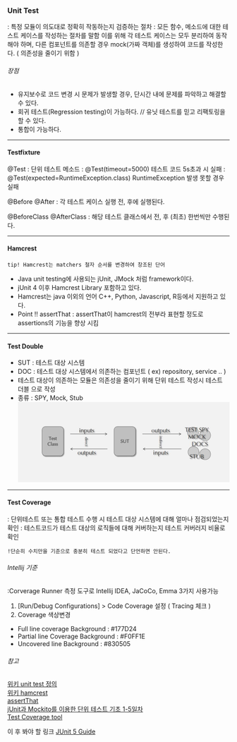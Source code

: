 ### Unit Test
: 특정 모듈이 의도대로 정확히 작동하는지 검증하는 절차
: 모든 함수, 메소드에 대한 테스트 케이스를 작성하는 절차를 말함
이를 위해 각 테스트 케이스는  모두 분리하여 동작해야 하며, 다른 컴포넌트를 의존할 경우 mock(가짜 객체)를 생성하여 코드를 작성한다. ( 의존성을 줄이기 위함 )

###### 장점
- 유지보수로 코드 변경 시 문제가 발생할 경우, 단시간 내에 문제를 파악하고 해결할 수 있다.
- 회귀 테스트(Regression testing)이 가능하다. // 유닛 테스트를 믿고 리팩토링을 할 수 있다.
- 통합이 가능하다.

___
#### Testfixture
@Test
: 단위 테스트 메소드
: @Test(timeout=5000) 테스트 코드 5s초과 시 실패
: @Test(expected=RuntimeException.class) RuntimeException 발생 못할 경우 실패

@Before @After
: 각 테스트 케이스 실행 전, 후에 실행된다.

@BeforeClass @AfterClass
: 해당 테스트 클래스에서 전, 후 (최초) 한번씩만 수행된다.

___
#### Hamcrest
`tip! Hamcrest는 matchers 철자 순서를 변경하여 창조된 단어`
- Java unit testing에 사용되는 jUnit, JMock 처럼 framework이다.
- jUnit 4 이후 Hamcrest Library 포함하고 있다.
- Hamcrest는 java 이외의 언어 C++, Python, Javascript, R등에서 지원하고 있다.
- Point !! assertThat  :  assertThat이 hamcrest의 전부라 표현할 정도로 assertions의 기능을 향상 시킴

___
#### Test Double
- SUT  :  테스트 대상 시스템
- DOC : 테스트 대상 시스템에서 의존하는 컴포넌트 ( ex) repository, service .. )
- 테스트 대상이 의존하는 모듈은 의존성을 줄이기 위해 단위 테스트 작성시 테스트 더블  으로 작성
- 종류 : SPY, Mock, Stub
![](/images/2019/02/8-junit.PNG)
___

#### Test Coverage
: 단위테스트 또는 통합 테스트 수행 시 테스트 대상 시스템에 대해 얼마나 점검되었는지 확인
: 테스트코드가 테스트 대상의 로직들에 대해 커버하는지 테스트 커버러지 비율로 확인

`!단순히 수치만을 기준으로 충분히 테스트 되었다고 단언하면 안된다.`

###### Intellij 기준
:Corverage Runner 측정 도구로 Intellij IDEA, JaCoCo, Emma 3가지 사용가능
1. [Run/Debug Configurations] > Code Coverage 설정 ( Tracing 체크 )
2. Coverage 색상변경
- Full line coverage Background : #177D24
- Partial line Coverage Background : #F0FF1E
- Uncovered line Background : #830505



###### 참고   
[위키 unit test 정의](https://ko.wikipedia.org/wiki/%EC%9C%A0%EB%8B%9B_%ED%85%8C%EC%8A%A4%ED%8A%B8)   
[위키 hamcrest]( https://en.wikipedia.org/wiki/Hamcrest )   
[assertThat](https://objectpartners.com/2013/09/18/the-benefits-of-using-assertthat-over-other-assert-methods-in-unit-tests/)   
[jUnit과 Mockito를 이용한 단위 테스트 기초 1-5일차](https://redskelt.github.io/junit/mockito/2017/06/19/junit01.html)   
[Test Coverage tool](https://redskelt.github.io/junit/mockito/2017/06/23/junit05.html)    

이 후 봐야 할 링크
[JUnit 5 Guide](https://junit.org/junit5/docs/current/user-guide/#writing-tests-annotations)    
